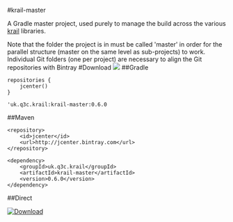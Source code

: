 #krail-master

A Gradle master project, used purely to manage the build across the various [krail](https://github.com/davidsowerby/krail) libraries.

Note that the folder the project is in must be called 'master' in order for the parallel structure (master on the same level as sub-projects) to work.  Individual Git folders (one per project) are necessary to align the Git repositories with Bintray
#Download
<a href='https://bintray.com/dsowerby/maven/krail-master/view?source=watch' alt='Get automatic notifications about new "krail-master" versions'><img src='https://www.bintray.com/docs/images/bintray_badge_color.png'></a>
##Gradle

```
repositories {
	jcenter()
}
```

```
'uk.q3c.krail:krail-master:0.6.0
```
##Maven

```
<repository>
	<id>jcenter</id>
	<url>http://jcenter.bintray.com</url>
</repository>

```

```
<dependency>
	<groupId>uk.q3c.krail</groupId>
	<artifactId>krail-master</artifactId>
	<version>0.6.0</version>
</dependency>
```
##Direct

[ ![Download](https://api.bintray.com/packages/dsowerby/maven/krail-master/images/download.svg) ](https://bintray.com/dsowerby/maven/krail-master/_latestVersion)

